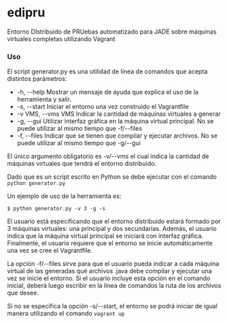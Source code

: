 # edipru
Entorno DIstribuido de PRUebas automatizado para JADE sobre máquinas virtuales completas utilizando Vagrant

### Uso

El script generator.py es una utilidad de línea de comandos que acepta distintos parámetros:

* -h, --help         Mostrar un mensaje de ayuda que explica el uso de la herramienta y salir.
* -s, --start        Iniciar el entorno una vez construido el Vagrantfile
* -v VMS, --vms VMS  Indicar la cantidad de máquinas virtuales a generar
* -g, --gui          Utilizar interfaz gráfica en la máquina virtual principal. No se puede utilizar al mismo tiempo que -f/--files
* -f, --files        Indicar que se tienen que compilar y ejecutar archivos. No se puede utilizar al mismo tiempo que -g/--gui

El único argumento obligatorio es -v/--vms el cual indica la cantidad de máquinas virtuales que tendrá el entorno distribuido.

Dado que es un script escrito en Python se debe ejecutar con el comando `python generator.py`

Un ejemplo de uso de la herramienta es:

`$ python generator.py -v 3 -g -s`

El usuario está especificando que el entorno distribuido estará formado por 3 máquinas virtuales: una principal y dos secundarias. Además, el usuario indica que la máquina virtual principal se iniciará con interfaz gráfica. Finalmente, el usuario requiere que el entorno se inicie automáticamente una vez se cree el Vagrantfile.

La opción -f/--files sirve para que el usuario pueda indicar a cada máquina virtual de las generadas qué archivos .java debe compilar y ejecutar una vez se inicie el entorno. Si el usuario incluye esta opción en el comando inicial, deberá luego escribir en la línea de comandos la ruta de los archivos que desee. 

Si no se especifica la opción -s/--start, el entorno se podrá iniciar de igual manera utilizando el comando `vagrant up`
